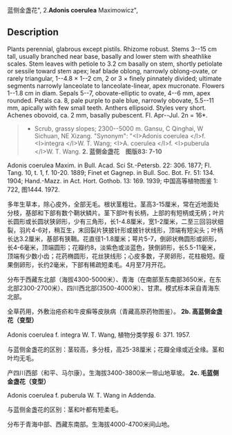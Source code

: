 蓝侧金盏花",
2.**Adonis coerulea** Maximowicz",

## Description
Plants perennial, glabrous except pistils. Rhizome robust. Stems 3--15 cm tall, usually branched near base, basally and lower stem with sheathlike scales. Stem leaves with petiole to 3.2 cm basally on stem, shortly petiolate or sessile toward stem apex; leaf blade oblong, narrowly oblong-ovate, or rarely triangular, 1--4.8 × 1--2 cm, 2 or 3 × finely pinnately divided; ultimate segments narrowly lanceolate to lanceolate-linear, apex mucronate. Flowers 1--1.8 cm in diam. Sepals 5--7, obovate-elliptic to ovate, 4--6 mm, apex rounded. Petals ca. 8, pale purple to pale blue, narrowly obovate, 5.5--11 mm, apically with few small teeth. Anthers ellipsoid. Styles very short. Achenes obovoid, ca. 2 mm, basally pubescent. Fl. Apr--Jul. 2n = 16*.

> * Scrub, grassy slopes; 2300--5000 m. Gansu, C Qinghai, W Sichuan, NE Xizang.
  "Synonym": "&lt;I&gt;Adonis coerulea &lt;/I&gt;f. &lt;I&gt;integra &lt;/I&gt;W. T. Wang; &lt;I&gt;A. coerulea &lt;/I&gt;f. &lt;I&gt;puberula &lt;/I&gt;W. T. Wang.
**2. 蓝侧金盏花　图版83: 7-10**

Adonis coerulea Maxim. in Bull. Acad. Sci St.-Petersb. 22: 306. 1877; Fl. Tang. 10, t. 1, f. 10-20. 1889; Finet et Gagnep. in Bull. Soc. Bot. Fr. 51: 134. 1904; Hand.-Mazz. in Act. Hort. Gothob. 13: 169. 1939; 中国高等植物图鉴 1: 722, 图1444. 1972.

多年生草本，除心皮外，全部无毛。根状茎粗壮。茎高3-15厘米，常在近地面处分枝，基部和下部有数个鞘状鳞片。茎下部叶有长柄，上部的有短柄或无柄；叶片长圆形或长圆状狭卵形，少有三角形，长1-4.8厘米，宽1-2厘米，二至三回羽状细裂，羽片4-6对，稍互生，末回裂片狭披针形或披针状线形，顶端有短尖头；叶柄长达3.2厘米，基部有狭鞘。花直径1-1.8厘米；萼片5-7，倒卵状椭圆形或卵形，长4-6毫米，顶端圆形；花瓣约8，淡紫色或淡蓝色，狭倒卵形，长5.5-11毫米，顶端有少数小齿；花药椭圆形，花丝狭线形；心皮多数，子房卵形，花柱极短。瘦果倒卵形，长约2毫米，下部有稀疏短柔毛。4月至7月开花。

分布于西藏东北部（海拔4300-5000米）、青海（在南部至东南部3650米，在东北部2300-2700米）、四川西北部(3500-4000米）、甘肃。模式标本采自青海东北部。

全草药用，外敷治疮疥和牛皮癣等皮肤病（青藏高原药物图鉴）。
**2b. 高蓝侧金盏花（变型）**

Adonis coerulea f. integra W. T. Wang, 植物分类学报 6: 371. 1957.

与蓝侧金盏花的区别：茎较高，多分枝，高25-38厘米；花瓣全缘或近全缘。茎和叶均无毛。

产四川西部（和平、马尔康）。生海拔3400-3800米一带山地草坡。
**2c. 毛蓝侧金盏花（变型）**

Adonis coerulea f. puberula W. T. Wang in Addenda.

与蓝侧金盏花的区别：茎和叶都有短柔毛。

分布于青海中部、西藏东南部。生海拔4000-4700米间山地。
